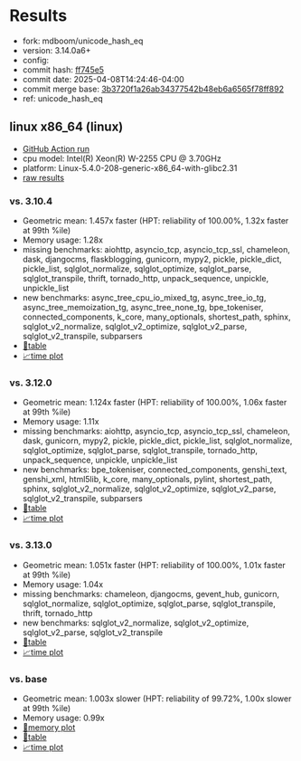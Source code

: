 # Results

- fork: mdboom/unicode_hash_eq
- version: 3.14.0a6+
- config: 
- commit hash: [ff745e5](https://github.com/mdboom/cpython/commit/ff745e5)
- commit date: 2025-04-08T14:24:46-04:00
- commit merge base: [3b3720f1a26ab34377542b48eb6a6565f78ff892](https://github.com/python/cpython/commit/3b3720f1a26ab34377542b48eb6a6565f78ff892)
- ref: unicode_hash_eq

## linux x86_64 (linux)

- [GitHub Action run](https://github.com/faster-cpython/benchmarking/actions/runs/14340873020)
- cpu model: Intel(R) Xeon(R) W-2255 CPU @ 3.70GHz
- platform: Linux-5.4.0-208-generic-x86_64-with-glibc2.31
- [raw results](bm-20250408-linux-x86_64-mdboom-unicode_hash_eq-3.14.0a6%2B-ff745e5.json)

### vs. 3.10.4

- Geometric mean: 1.457x faster (HPT: reliability of 100.00%, 1.32x faster at 99th %ile)
- Memory usage: 1.28x
- missing benchmarks: aiohttp, asyncio_tcp, asyncio_tcp_ssl, chameleon, dask, djangocms, flaskblogging, gunicorn, mypy2, pickle, pickle_dict, pickle_list, sqlglot_normalize, sqlglot_optimize, sqlglot_parse, sqlglot_transpile, thrift, tornado_http, unpack_sequence, unpickle, unpickle_list
- new benchmarks: async_tree_cpu_io_mixed_tg, async_tree_io_tg, async_tree_memoization_tg, async_tree_none_tg, bpe_tokeniser, connected_components, k_core, many_optionals, shortest_path, sphinx, sqlglot_v2_normalize, sqlglot_v2_optimize, sqlglot_v2_parse, sqlglot_v2_transpile, subparsers
- [📄table](bm-20250408-linux-x86_64-mdboom-unicode_hash_eq-3.14.0a6%2B-ff745e5-vs-3.10.4.md)
- [📈time plot](bm-20250408-linux-x86_64-mdboom-unicode_hash_eq-3.14.0a6%2B-ff745e5-vs-3.10.4.svg)

### vs. 3.12.0

- Geometric mean: 1.124x faster (HPT: reliability of 100.00%, 1.06x faster at 99th %ile)
- Memory usage: 1.11x
- missing benchmarks: aiohttp, asyncio_tcp, asyncio_tcp_ssl, chameleon, dask, gunicorn, mypy2, pickle, pickle_dict, pickle_list, sqlglot_normalize, sqlglot_optimize, sqlglot_parse, sqlglot_transpile, tornado_http, unpack_sequence, unpickle, unpickle_list
- new benchmarks: bpe_tokeniser, connected_components, genshi_text, genshi_xml, html5lib, k_core, many_optionals, pylint, shortest_path, sphinx, sqlglot_v2_normalize, sqlglot_v2_optimize, sqlglot_v2_parse, sqlglot_v2_transpile, subparsers
- [📄table](bm-20250408-linux-x86_64-mdboom-unicode_hash_eq-3.14.0a6%2B-ff745e5-vs-3.12.0.md)
- [📈time plot](bm-20250408-linux-x86_64-mdboom-unicode_hash_eq-3.14.0a6%2B-ff745e5-vs-3.12.0.svg)

### vs. 3.13.0

- Geometric mean: 1.051x faster (HPT: reliability of 100.00%, 1.01x faster at 99th %ile)
- Memory usage: 1.04x
- missing benchmarks: chameleon, djangocms, gevent_hub, gunicorn, sqlglot_normalize, sqlglot_optimize, sqlglot_parse, sqlglot_transpile, thrift, tornado_http
- new benchmarks: sqlglot_v2_normalize, sqlglot_v2_optimize, sqlglot_v2_parse, sqlglot_v2_transpile
- [📄table](bm-20250408-linux-x86_64-mdboom-unicode_hash_eq-3.14.0a6%2B-ff745e5-vs-3.13.0.md)
- [📈time plot](bm-20250408-linux-x86_64-mdboom-unicode_hash_eq-3.14.0a6%2B-ff745e5-vs-3.13.0.svg)

### vs. base

- Geometric mean: 1.003x slower (HPT: reliability of 99.72%, 1.00x slower at 99th %ile)
- Memory usage: 0.99x
- [🧠memory plot](bm-20250408-linux-x86_64-mdboom-unicode_hash_eq-3.14.0a6%2B-ff745e5-vs-base-mem.svg)
- [📄table](bm-20250408-linux-x86_64-mdboom-unicode_hash_eq-3.14.0a6%2B-ff745e5-vs-base.md)
- [📈time plot](bm-20250408-linux-x86_64-mdboom-unicode_hash_eq-3.14.0a6%2B-ff745e5-vs-base.svg)

